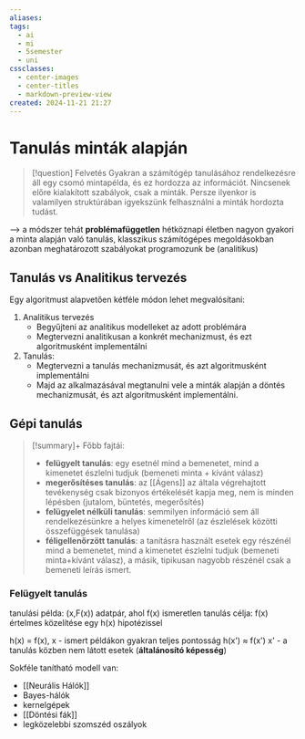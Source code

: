 ```yaml
---
aliases: 
tags:
  - ai
  - mi
  - 5semester
  - uni
cssclasses:
  - center-images
  - center-titles
  - markdown-preview-view
created: 2024-11-21 21:27
---
```



# Tanulás minták alapján

>[!question] Felvetés
>Gyakran a számítógép tanulásához rendelkezésre áll egy csomó mintapélda, és ez hordozza az információt.
>Nincsenek előre kialakított szabályok, csak a minták.
>Persze ilyenkor is valamilyen struktúrában igyekszünk felhasználni a minták hordozta tudást.

--> a módszer tehát **problémafüggetlen**
hétköznapi életben nagyon gyakori a minta alapján való tanulás, klasszikus számítógépes megoldásokban azonban meghatározott szabályokat programozunk be (analitikus)

## Tanulás vs Analitikus tervezés

Egy algoritmust alapvetően kétféle módon lehet megvalósítani:

1. Analitikus tervezés
	- Begyűjteni az analitikus modelleket az adott problémára
	- Megtervezni analitikusan a konkrét mechanizmust, és ezt algoritmusként implementálni
2. Tanulás:
	- Megtervezni a tanulás mechanizmusát, és azt algoritmusként implementálni
	- Majd az alkalmazásával megtanulni vele a minták alapján a döntés mechanizmusát, és azt algoritmusként implementálni.

## Gépi tanulás

>[!summary]+ Főbb fajtái:
>- **felügyelt tanulás**: egy esetnél mind a bemenetet, mind a kimenetet észlelni tudjuk (bemeneti minta + kívánt válasz)
>- **megerősítéses tanulás**: az [[Ágens]] az általa végrehajtott tevékenység csak bizonyos értékelését kapja meg, nem is minden lépésben (jutalom, büntetés, megerősítés)
>- **felügyelet nélküli tanulás**: semmilyen információ sem áll rendelkezésünkre a helyes kimenetelről (az észlelések közötti összefüggések tanulása)
>- **féligellenőrzött tanulás**: a tanításra használt esetek egy részénél mind a bemenetet, mind a kimenetet észlelni tudjuk (bemeneti minta+kívánt válasz), a másik, tipikusan nagyobb részénél csak a bemeneti leírás ismert.

### Felügyelt tanulás

tanulási példa: (x,F(x)) adatpár, ahol f(x) ismeretlen
tanulás célja: f(x) értelmes közelítése egy h(x) hipotézissel

h(x) = f(x), x - ismert példákon gyakran teljes pontosság
h(x') $\approx$ f(x') x' - a tanulás közben nem látott esetek (**általánosító képesség**)

Sokféle tanítható modell van:
- [[Neurális Hálók]]
- Bayes-hálók
- kernelgépek
- [[Döntési fák]]
- legközelebbi szomszéd oszályok